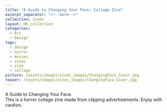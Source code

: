 ```yaml
---
title: "A Guide to Changing Your Face: Collage Zine"
excerpt_separator: "<!--more-->"
collection: zines
layout: HR_collection
categories:
  - Art
  - Design
tags:
  - design
  - horror
  - movies
  - zines
  - zine
  - collage
picture: /assets/images/zines_images/ChangingFace_Cover.jpg
teaser: /assets/images/zines_images/ChangingFace_Cover.jpg
---
```

A Guide to Changing Your Face.  
This is a horror collage zine made from clipping advertisements. Enjoy with caution. 

